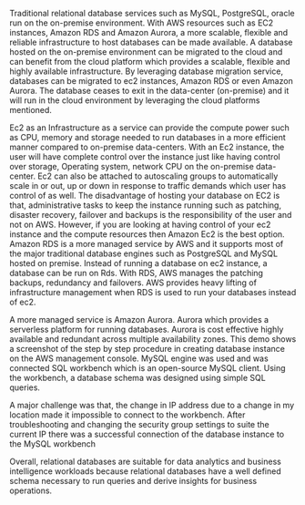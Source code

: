﻿Traditional relational database services such as MySQL, PostgreSQL, oracle run on the on-premise environment. With AWS resources such as EC2 instances, Amazon RDS and Amazon Aurora, a more scalable, flexible and reliable infrastructure to host databases can be made available.
A database hosted on the on-premise environment can be migrated to the cloud and can benefit from the cloud platform which provides a scalable, flexible and highly available infrastructure. By leveraging database migration service, databases can be migrated to ec2 instances, Amazon RDS or even Amazon Aurora. The database ceases to exit in the data-center (on-premise) and it will run in the cloud environment by leveraging the cloud platforms mentioned.

Ec2 as an Infrastructure as a service can provide the compute power such as CPU, memory and storage needed to run databases in a more efficient manner compared to on-premise data-centers. With an Ec2 instance, the user will have complete control over the instance just like having control over storage, Operating system, network CPU on the on-premise data-center. Ec2 can also be attached to autoscaling groups to automatically scale in or out, up or down in response to traffic demands which user has control of as well.
The disadvantage of hosting your database on EC2 is that, administrative tasks to keep the instance running such as patching, disaster recovery, failover and backups is the responsibility of the user and not on AWS. However, if you are looking at having control of your ec2 instance and the compute resources then Amazon Ec2 is the best option.
Amazon RDS is a more managed service by AWS and it supports most of the major traditional database engines such as PostgreSQL and MySQL hosted on premise. Instead of running a database on ec2 instance, a database can be run on Rds. With RDS, AWS manages the patching backups, redundancy and failovers. AWS provides heavy lifting of infrastructure management when RDS is used to run your databases instead of ec2.

A more managed service is Amazon Aurora. Aurora which provides a serverless platform for running databases. Aurora is cost effective highly available and redundant across multiple availability zones.
This demo shows a screenshot of the step by step procedure in creating database instance on the AWS management console. MySQL engine was used and was connected SQL workbench which is an open-source MySQL client. Using the workbench, a database schema was designed using simple SQL queries.

A major challenge was that, the change in IP address due to a change in my location made it impossible to connect to the workbench. After troubleshooting and changing the security group settings to suite the current IP there was a successful connection of the database instance to the MySQL workbench

Overall, relational databases are suitable for data analytics and business intelligence workloads because relational databases have a well defined schema necessary to run queries and derive insights for business operations.  


